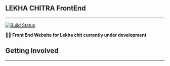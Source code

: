 ## LEKHA CHITRA FrontEnd
<hr>

[![Build Status](https://travis-ci.org/lekha-chitr/frontend.svg?branch=master)](https://travis-ci.org/lekha-chitr/frontend)

:construction_worker_man: **Front End Website for Lekha chit currently under development**

## Getting Involved
<hr>

